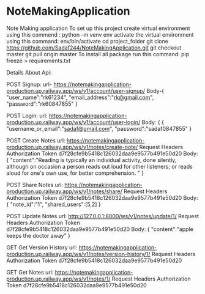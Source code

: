 # NoteMakingApplication
Note Making application 
To set up this project 
create virtual environment using this commend :
python -m venv env
activate the virtual environment using this command:
env/bin/activate
cd project_folder
git clone https://github.com/Sadaf244/NoteMakingApplication.git
git checkout master
git pull origin master
To install all package run this command:
pip freeze > requirements.txt

Details About Api:

POST Signup:
url- https://notemakingapplication-production.up.railway.app/ws/v1/account/user-signup/
Body-{
    "user_name":"rk61234",
    "email_address":"rk@gmail.com",
    "password":"rk60847855"
}

POST Login:
url: https://notemakingapplication-production.up.railway.app/ws/v1/account/user-login/
Body: {
{    
    "username_or_email":"sadaf@gmail.com",
    "password":"sadaf0847855"
}

POST Create Notes
url: https://notemakingapplication-production.up.railway.app/ws/v1/notes/create-note/
Request Headers
Authorization     Token d7f28cfe9b5418c126032daa9e9577b491e50d20
Body:
{
    "content":"Reading is typically an individual activity, done silently, although on occasion a person reads out loud for other listeners; or reads aloud for one's own use, for better comprehension. "
}

POST Share Notes
url: https://notemakingapplication-production.up.railway.app/ws/v1/notes/share/
Request Headers
Authorization     Token d7f28cfe9b5418c126032daa9e9577b491e50d20
Body:
{
    "note_id":"1",
    "shared_users":[5,2]
}

POST Update Notes
url: http://127.0.0.1:8000/ws/v1/notes/update/1/
Request Headers
Authorization     Token d7f28cfe9b5418c126032daa9e9577b491e50d20
Body:
{
    "content":"apple keeps the doctor away"
}

GET Get Version History
url: https://notemakingapplication-production.up.railway.app/ws/v1/notes/version-history/1/
Request Headers
Authorization     Token d7f28cfe9b5418c126032daa9e9577b491e50d20

GET Get Notes 
url: https://notemakingapplication-production.up.railway.app/ws/v1/notes/1/
Request Headers
Authorization     Token d7f28cfe9b5418c126032daa9e9577b491e50d20
